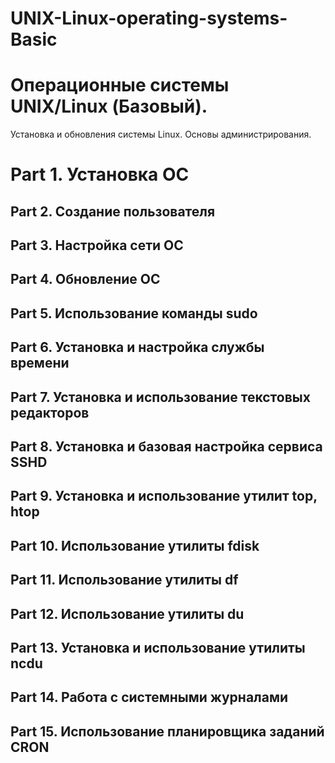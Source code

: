 # UNIX-Linux-operating-systems-Basic
# Операционные системы UNIX/Linux (Базовый).

Установка и обновления системы Linux. Основы администрирования.

# Part 1. Установка ОС

## Part 2. Создание пользователя

## Part 3. Настройка сети ОС

## Part 4. Обновление ОС

## Part 5. Использование команды **sudo**

## Part 6. Установка и настройка службы времени

## Part 7. Установка и использование текстовых редакторов 

## Part 8. Установка и базовая настройка сервиса **SSHD**

## Part 9. Установка и использование утилит **top**, **htop**

## Part 10. Использование утилиты **fdisk**

## Part 11. Использование утилиты **df** 

## Part 12. Использование утилиты **du**

## Part 13. Установка и использование утилиты **ncdu**

## Part 14. Работа с системными журналами

## Part 15. Использование планировщика заданий **CRON**
